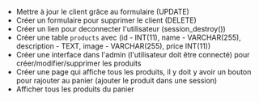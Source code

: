 * Mettre à jour le client grâce au formulaire (UPDATE)
* Créer un formulaire pour supprimer le client (DELETE)
* Créer un lien pour deconnecter l'utilisateur (session_destroy())
* Créer une table `products` avec (id - INT(11), name - VARCHAR(255), description - TEXT, image - VARCHAR(255), price INT(11)) 
* Créer une interface dans l'admin (l'utilisateur doit être connecté) pour créer/modifier/supprimer les produits
* Créer une page qui affiche tous les produits, il y doit y avoir un bouton pour rajouter au panier (ajouter le produit dans une session) 
* Afficher tous les produits du panier 